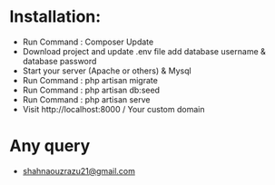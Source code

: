 # Installation:

- Run Command : Composer Update
- Download project and update .env file add database username & database password
- Start your server (Apache or others) & Mysql
- Run Command : php artisan migrate
- Run Command : php artisan db:seed
- Run Command : php artisan serve 
- Visit http://localhost:8000 / Your custom domain

# Any query

- shahnaouzrazu21@gmail.com
